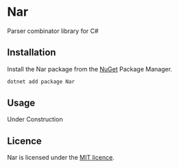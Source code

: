 # Nar

Parser combinator library for C#

## Installation

Install the Nar package from the [NuGet](https://www.nuget.org/packages/Nar/) Package Manager.

```PowerShell
dotnet add package Nar
```

## Usage

Under Construction

## Licence

Nar is licensed under the [MIT licence](https://github.com/aikawa/Nar/blob/master/LICENSE).

